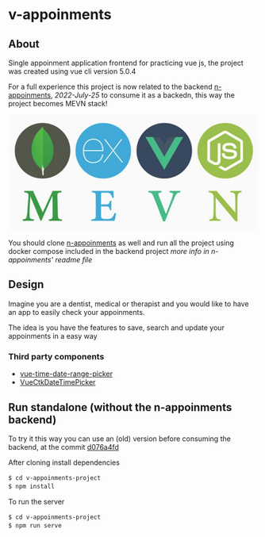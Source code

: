 # v-appoinments

## About

Single appoinment application frontend for practicing vue js, the project was created using vue cli version 5.0.4

For a full experience this project is now related to the backend [n-appoinments](https://github.com/cardoso-dev/n-appoinments), *2022-July-25* to consume it as a backedn, this way the project becomes MEVN stack!

![MEVN](./assets/mevn.jpg)

You should clone [n-appoinments](https://github.com/cardoso-dev/n-appoinments) as well and run all the project using docker compose included in the backend project *more info in n-appoinments' readme file*

## Design

Imagine you are a dentist, medical or therapist and you would like to have an app to easily check your appoinments.

The idea is you have the features to save, search and update your appoinments in a easy way

### Third party components
- [vue-time-date-range-picker](https://www.npmjs.com/package/vue-time-date-range-picker#demo)
- [VueCtkDateTimePicker](https://www.npmjs.com/package/vue-ctk-date-time-picker)

## Run standalone (without the n-appoinments backend)

To try it this way you can use an (old) version before consuming the backend, at the commit [d076a4fd](https://github.com/cardoso-dev/v-appoinments/commit/d076a4fdf70b2ed8e709fb812ab19a4a4d3a0c28)

After cloning install dependencies

```bash
$ cd v-appoinments-project
$ npm install
```

To run the server

```bash
$ cd v-appoinments-project
$ npm run serve
```